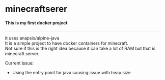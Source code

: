 # minecraftserer
#### This is my first docker project

---
it uses anapsix/alpine-java  
It is a simple project to have docker containers for minecraft.  
Not sure if this is the right idea because it can take a lot of RAM but that is minecraft server.

Current issue:  
- Using the entry point for java causing issue with heap size
